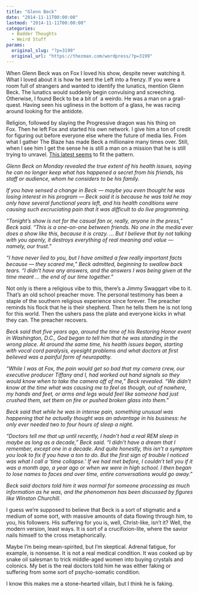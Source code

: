 ```yaml
---
title: "Glenn Beck"
date: "2014-11-11T00:00:00"
lastmod: "2014-11-11T00:00:00"
categories:
  - Badder Thoughts
  - Weird Stuff
params:
  original_slug: "?p=3199"
  original_url: "https://thezman.com/wordpress/?p=3199"
---
```


When Glenn Beck was on Fox I loved his show, despite never watching it.
What I loved about it is how he sent the Left into a frenzy. If you were
a room full of strangers and wanted to identify the lunatics, mention
Glenn Beck. The lunatics would suddenly begin convulsing and screeching.
Otherwise, I found Beck to be a bit of  a weirdo. He was a man on a
grail-quest. Having seen his ugliness in the bottom of a glass, he was
racing around looking for the antidote.

Religion, followed by slaying the Progressive dragon was his thing on
Fox. Then he left Fox and started his own network. I give him a ton of
credit for figuring out before everyone else where the future of media
lies. From what I gather The Blaze has made Beck a millionaire many
times over. Still, when I see him I get the sense he is still a man on a
mission that he is still trying to unravel. <a
href="http://www.theblaze.com/stories/2014/11/10/glenn-beck-reveals-the-life-changing-pivot-point-he-has-kept-hidden-from-almost-everyone-for-five-years/"
rel="noopener" target="_blank">This latest seems</a> to fit the pattern.

*Glenn Beck on Monday revealed the true extent of his health issues,
saying he can no longer keep what has happened a secret from his
friends, his staff or audience, whom he considers to be his family.*

*If you have sensed a change in Beck — maybe you even thought he was
losing interest in his program — Beck said it is because he was told he
may only have several functional years left, and his health conditions
were causing such excruciating pain that it was difficult to do live
programming.*

*“Tonight’s show is not for the casual fan or, really, anyone in the
press,” Beck said. “This is a one-on-one between friends. No one in the
media ever does a show like this, because it is crazy. … But I believe
that by not talking with you openly, it destroys everything of real
meaning and value — namely, our trust.”*

*“I have never lied to you, but I have omitted a few really important
facts because — they scared me,” Beck admitted, beginning to swallow
back tears. “I didn’t have any answers, and the answers I was being
given at the time meant … the end of our time together.”*

Not only is there a religious vibe to this, there’s a Jimmy Swaggart
vibe to it. That’s an old school preacher move. The personal testimony
has been a staple of the southern religious experience since forever.
The preacher reminds his flock that he is their shepherd. Then he tells
them he is not long for this world. Then the ushers pass the plate and
everyone kicks in what they can. The preacher recovers.

*Beck said that five years ago, around the time of his Restoring Honor
event in Washington, D.C., God began to tell him that he was standing in
the wrong place. At around the same time, his health issues began,
starting with vocal cord paralysis, eyesight problems and what doctors
at first believed was a painful form of neuropathy.*

*“While I was at Fox, the pain would get so bad that my camera crew, our
executive producer Tiffany and I, had worked out hand signals so they
would know when to take the camera off of me,” Beck revealed. “We didn’t
know at the time what was causing me to feel as though, out of nowhere,
my hands and feet, or arms and legs would feel like someone had just
crushed them, set them on fire or pushed broken glass into them.”*

*Beck said that while he was in intense pain, something unusual was
happening that he actually thought was an advantage in his business: he
only ever needed two to four hours of sleep a night.*

*“Doctors tell me that up until recently, I hadn’t had a real REM sleep
in maybe as long as a decade,” Beck said. “I didn’t have a dream that I
remember, except one in a decade. And quite honestly, this isn’t a
symptom you look to fix if you have a ton to do. But the first sign of
trouble I noticed was what I call a ‘time collapse.’ If we had met
before, I couldn’t tell you if it was a month ago, a year ago or when we
were in high school. I then began to lose names to faces and over time,
entire conversations would go away.”*

*Beck said doctors told him it was normal for someone processing as much
information as he was, and the phenomenon has been discussed by figures
like Winston Churchill.*

I guess we’re supposed to believe that Beck is a sort of stigmatic and a
medium of some sort, with massive amounts of data flowing through him,
to you, his followers. His suffering for you is, well, Christ-like,
isn’t it? Well, the modern version, least ways. It is sort of a
crucifixion-lite, where the savior nails himself to the cross
metaphorically.

Maybe I’m being mean-spirited, but I’m skeptical. Adrenal fatigue, for
example, is nonsense. It is not a real medical condition. It was cooked
up by snake oil salesman to trick middle-aged women into buying crystals
and colonics. My bet is the real doctors told him he was either faking
or suffering from some sort of psycho-somatic condition.

I know this makes me a stone-hearted villain, but I think he is faking.
